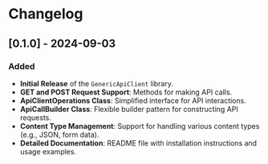 # Changelog

## [0.1.0] - 2024-09-03
### Added
- **Initial Release** of the `GenericApiClient` library.
- **GET and POST Request Support**: Methods for making API calls.
- **ApiClientOperations Class**: Simplified interface for API interactions.
- **ApiCallBuilder Class**: Flexible builder pattern for constructing API requests.
- **Content Type Management**: Support for handling various content types (e.g., JSON, form data).
- **Detailed Documentation**: README file with installation instructions and usage examples.